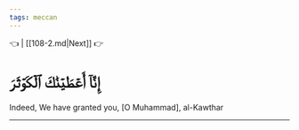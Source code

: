 ```yaml
---
tags: meccan
---
```


👈  | [[108-2.md|Next]] 👉

# إِنَّآ أَعۡطَيۡنَٰكَ ٱلۡكَوۡثَرَ

Indeed, We have granted you, [O Muhammad], al-Kawthar

---

